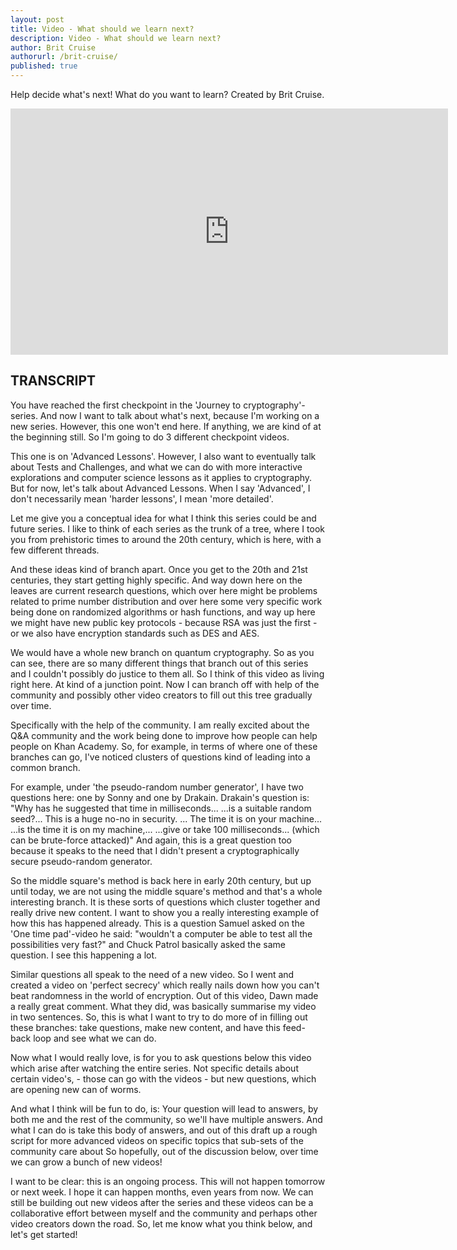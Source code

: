 ```yaml
---
layout: post
title: Video - What should we learn next?
description: Video - What should we learn next?
author: Brit Cruise
authorurl: /brit-cruise/
published: true
---
```


<p>Help decide what's next! What do you want to learn? Created by Brit Cruise.</p>

<center><iframe width="700" height="394" src="https://www.youtube.com/embed/A9Km337z15k" frameborder="0" allowfullscreen></iframe></center>

<h2>TRANSCRIPT</h2>

You have reached the first checkpoint in the 'Journey to cryptography'-series. And now I want to talk about what's next, because I'm working on a new series. However, this one won't end here. If anything, we are kind of at the beginning still. So I'm going to do 3 different checkpoint videos. 

This one is on 'Advanced Lessons'. However, I also want to eventually talk about Tests and Challenges, and what we can do with more interactive explorations and computer science lessons as it applies to cryptography. But for now, let's talk about Advanced Lessons. When I say 'Advanced', I don't necessarily mean 'harder lessons', I mean 'more detailed'. 

Let me give you a conceptual idea for what I think this series could be and future series. I like to think of each series as the trunk of a tree, where I took you from prehistoric times to around the 20th century, which is here, with a few different threads. 

And these ideas kind of branch apart. Once you get to the 20th and 21st centuries, they start getting highly specific. And way down here on the leaves are current research questions, which over here might be problems related to prime number distribution and over here some very specific work being done on randomized algorithms or hash functions, and way up here we might have new public key protocols - because RSA was just the first - or we also have encryption standards such as DES and AES. 

We would have a whole new branch on quantum cryptography. So as you can see, there are so many different things that branch out of this series and I couldn't possibly do justice to them all. So I think of this video as living right here. At kind of a junction point. Now I can branch off with help of the community and possibly other video creators to fill out this tree gradually over time. 

Specifically with the help of the community. I am really excited about the Q&A community and the work being done to improve how people can help people on Khan Academy. So, for example, in terms of where one of these branches can go, I've noticed clusters of questions kind of leading into a common branch. 

For example, under 'the pseudo-random number generator', I have two questions here: one by Sonny and one by Drakain. Drakain's question is: "Why has he suggested that time in milliseconds... ...is a suitable random seed?... This is a huge no-no in security. ... The time it is on your machine... ...is the time it is on my machine,... ...give or take 100 milliseconds... (which can be brute-force attacked)" And again, this is a great question too because it speaks to the need that I didn't present a cryptographically secure pseudo-random generator. 

So the middle square's method is back here in early 20th century, but up until today, we are not using the middle square's method and that's a whole interesting branch. It is these sorts of questions which cluster together and really drive new content. I want to show you a really interesting example of how this has happened already. This is a question Samuel asked on the 'One time pad'-video he said: "wouldn't a computer be able to test all the possibilities very fast?" and Chuck Patrol basically asked the same question. I see this happening a lot. 

Similar questions all speak to the need of a new video. So I went and created a video on 'perfect secrecy' which really nails down how you can't beat randomness in the world of encryption. Out of this video, Dawn made a really great comment. What they did, was basically summarise my video in two sentences. So, this is what I want to try to do more of in filling out these branches: take questions, make new content, and have this feed-back loop and see what we can do. 

Now what I would really love, is for you to ask questions below this video which arise after watching the entire series. Not specific details about certain video's, - those can go with the videos - but new questions, which are opening new can of worms. 

And what I think will be fun to do, is: Your question will lead to answers, by both me and the rest of the community, so we'll have multiple answers. And what I can do is take this body of answers, and out of this draft up a rough script for more advanced videos on specific topics that sub-sets of the community care about So hopefully, out of the discussion below, over time we can grow a bunch of new videos! 

I want to be clear: this is an ongoing process. This will not happen tomorrow or next week. I hope it can happen months, even years from now. We can still be building out new videos after the series and these videos can be a collaborative effort between myself and the community and perhaps other video creators down the road. So, let me know what you think below, and let's get started!
